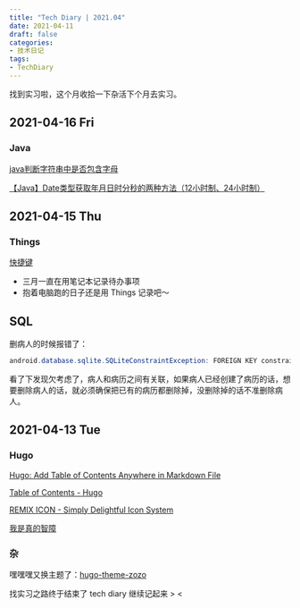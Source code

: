 ```yaml
---
title: "Tech Diary | 2021.04"
date: 2021-04-11
draft: false
categories: 
- 技术日记
tags:
- TechDiary
---
```


找到实习啦，这个月收拾一下杂活下个月去实习。
<!--more-->

## 2021-04-16 Fri

### Java
[java判断字符串中是否包含字母](https://blog.csdn.net/lifelovesky/article/details/46982351)

[【Java】Date类型获取年月日时分秒的两种方法（12小时制、24小时制）](https://blog.csdn.net/qq_38410730/article/details/87448312)

## 2021-04-15 Thu
 
### Things
[快捷键](https://culturedcode.com/things/support/articles/2785159/)

- 三月一直在用笔记本记录待办事项
- 抱着电脑跑的日子还是用 Things 记录吧～

## SQL

删病人的时候报错了：

```java
android.database.sqlite.SQLiteConstraintException: FOREIGN KEY constraint failed (Sqlite code 787)
```

看了下发现欠考虑了，病人和病历之间有关联，如果病人已经创建了病历的话，想要删除病人的话，就必须确保把已有的病历都删除掉，没删除掉的话不准删除病人。


## 2021-04-13 Tue

### Hugo

[Hugo: Add Table of Contents Anywhere in Markdown File](https://ruddra.com/hugo-add-toc-anywhere/)

[Table of Contents - Hugo](https://gohugo.io/content-management/toc/)

[REMIX ICON - Simply Delightful Icon System](https://remixicon.com/)

[我是真的智障](https://www.zhihu.com/question/414295803/answer/1410344932)

### 杂

嘿嘿嘿又换主题了：[hugo-theme-zozo](https://github.com/varkai/hugo-theme-zozo)

找实习之路终于结束了 tech diary 继续记起来 > <